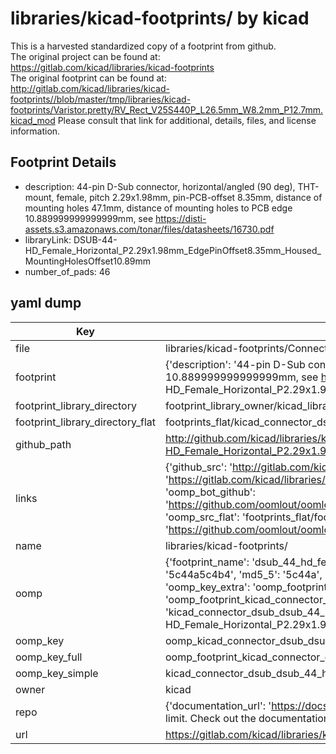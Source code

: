 # libraries/kicad-footprints/ by kicad  
This is a harvested standardized copy of a footprint from github.  
The original project can be found at:  
https://gitlab.com/kicad/libraries/kicad-footprints  
The original footprint can be found at:
http://gitlab.com/kicad/libraries/kicad-footprints//blob/master/tmp/libraries/kicad-footprints/Varistor.pretty/RV_Rect_V25S440P_L26.5mm_W8.2mm_P12.7mm.kicad_mod
Please consult that link for additional, details, files, and license information.  
## Footprint Details
* description: 44-pin D-Sub connector, horizontal/angled (90 deg), THT-mount, female, pitch 2.29x1.98mm, pin-PCB-offset 8.35mm, distance of mounting holes 47.1mm, distance of mounting holes to PCB edge 10.889999999999999mm, see https://disti-assets.s3.amazonaws.com/tonar/files/datasheets/16730.pdf  
* libraryLink: DSUB-44-HD_Female_Horizontal_P2.29x1.98mm_EdgePinOffset8.35mm_Housed_MountingHolesOffset10.89mm  
* number_of_pads: 46  
## yaml dump  
| Key | Value |  
| --- | --- |  
| file | libraries/kicad-footprints/Connector_Dsub.pretty/DSUB-44-HD_Female_Horizontal_P2.29x1.98mm_EdgePinOffset8.35mm_Housed_MountingHolesOffset10.89mm.kicad_mod |  
| footprint | {'description': '44-pin D-Sub connector, horizontal/angled (90 deg), THT-mount, female, pitch 2.29x1.98mm, pin-PCB-offset 8.35mm, distance of mounting holes 47.1mm, distance of mounting holes to PCB edge 10.889999999999999mm, see https://disti-assets.s3.amazonaws.com/tonar/files/datasheets/16730.pdf', 'libraryLink': 'DSUB-44-HD_Female_Horizontal_P2.29x1.98mm_EdgePinOffset8.35mm_Housed_MountingHolesOffset10.89mm', 'number_of_pads': 46} |  
| footprint_library_directory | footprint_library_owner/kicad_libraries/kicad-footprints/ |  
| footprint_library_directory_flat | footprints_flat/kicad_connector_dsub_dsub_44_hd_female_horizontal_p2_29x1_98mm_edgepinoffset8_35mm_housed_mountingholesoffset10_89mm/working |  
| github_path | http://github.com/kicad/libraries/kicad-footprints//blob/master/tmp/libraries/kicad-footprints/Connector_Dsub.pretty/DSUB-44-HD_Female_Horizontal_P2.29x1.98mm_EdgePinOffset8.35mm_Housed_MountingHolesOffset10.89mm.kicad_mod |  
| links | {'github_src': 'http://gitlab.com/kicad/libraries/kicad-footprints//blob/master/tmp/libraries/kicad-footprints/Varistor.pretty/RV_Rect_V25S440P_L26.5mm_W8.2mm_P12.7mm.kicad_mod', 'github_src_repo': 'https://gitlab.com/kicad/libraries/kicad-footprints', 'oomp_bot': 'footprints/kicad_connector_dsub_dsub_44_hd_female_horizontal_p2_29x1_98mm_edgepinoffset8_35mm_housed_mountingholesoffset10_89mm/working', 'oomp_bot_github': 'https://github.com/oomlout/oomlout_oomp_footprint_bot/tree/main/footprints/kicad_connector_dsub_dsub_44_hd_female_horizontal_p2_29x1_98mm_edgepinoffset8_35mm_housed_mountingholesoffset10_89mm/working', 'oomp_src_flat': 'footprints_flat/footprints_flat/kicad_connector_dsub_dsub_44_hd_female_horizontal_p2_29x1_98mm_edgepinoffset8_35mm_housed_mountingholesoffset10_89mm/working', 'oomp_src_flat_github': 'https://github.com/oomlout/oomlout_oomp_footprint_src/tree/main/footprints_flat/kicad_connector_dsub_dsub_44_hd_female_horizontal_p2_29x1_98mm_edgepinoffset8_35mm_housed_mountingholesoffset10_89mm/working'} |  
| name | libraries/kicad-footprints/ |  
| oomp | {'footprint_name': 'dsub_44_hd_female_horizontal_p2_29x1_98mm_edgepinoffset8_35mm_housed_mountingholesoffset10_89mm', 'library_name': 'connector_dsub', 'md5': '5c44a5c4b40de27ecdac2a79e6fefa69', 'md5_10': '5c44a5c4b4', 'md5_5': '5c44a', 'md5_6': '5c44a5', 'oomp_key': 'oomp_kicad_connector_dsub_dsub_44_hd_female_horizontal_p2_29x1_98mm_edgepinoffset8_35mm_housed_mountingholesoffset10_89mm', 'oomp_key_extra': 'oomp_footprint_kicad_connector_dsub_dsub_44_hd_female_horizontal_p2_29x1_98mm_edgepinoffset8_35mm_housed_mountingholesoffset10_89mm', 'oomp_key_full': 'oomp_footprint_kicad_connector_dsub_dsub_44_hd_female_horizontal_p2_29x1_98mm_edgepinoffset8_35mm_housed_mountingholesoffset10_89mm_5c44a5', 'oomp_key_simple': 'kicad_connector_dsub_dsub_44_hd_female_horizontal_p2_29x1_98mm_edgepinoffset8_35mm_housed_mountingholesoffset10_89mm', 'original_filename': 'libraries/kicad-footprints/Connector_Dsub.pretty/DSUB-44-HD_Female_Horizontal_P2.29x1.98mm_EdgePinOffset8.35mm_Housed_MountingHolesOffset10.89mm.kicad_mod', 'owner_name': 'kicad'} |  
| oomp_key | oomp_kicad_connector_dsub_dsub_44_hd_female_horizontal_p2_29x1_98mm_edgepinoffset8_35mm_housed_mountingholesoffset10_89mm |  
| oomp_key_full | oomp_footprint_kicad_connector_dsub_dsub_44_hd_female_horizontal_p2_29x1_98mm_edgepinoffset8_35mm_housed_mountingholesoffset10_89mm |  
| oomp_key_simple | kicad_connector_dsub_dsub_44_hd_female_horizontal_p2_29x1_98mm_edgepinoffset8_35mm_housed_mountingholesoffset10_89mm |  
| owner | kicad |  
| repo | {'documentation_url': 'https://docs.github.com/rest/overview/resources-in-the-rest-api#rate-limiting', 'message': "API rate limit exceeded for 84.66.173.59. (But here's the good news: Authenticated requests get a higher rate limit. Check out the documentation for more details.)"} |  
| url | https://gitlab.com/kicad/libraries/kicad-footprints |  

